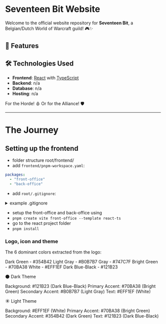 # Seventeen Bit Website

Welcome to the official website repository for **Seventeen Bit**, a Belgian/Dutch World of Warcraft guild! 🎮✨

## 🌟 Features

## 🛠️ Technologies Used

- **Frontend**: [React](https://reactjs.org/) with [TypeScript](https://www.typescriptlang.org/)
- **Backend**: n/a
- **Database**: n/a
- **Hosting**: n/a

For the Horde! 🩸 Or for the Alliance! 🛡️

---

# The Journey

## Setting up the frontend

- folder structure root/frontend/
- add `frontend/pnpm-workspace.yaml`:

```yaml
packages:
  - "front-office"
  - "back-office"
```

- add `root/.gitignore`:

<details>
  <summary>example .gitignore</summary>
  
  ```gitignore
# Node modules (top-level and subprojects)
node_modules/
frontend/back-office/node_modules/
frontend/front-office/node_modules/

# Logs

logs/
_.log
npm-debug.log_
pnpm-debug.log*
yarn-debug.log*
yarn-error.log*
lerna-debug.log*

# Dependency directories

jspm_packages/

# Production build

dist/
dist-ssr/
build/

# TypeScript

\*.tsbuildinfo

# Environment variables

.env
.env.local
.env.\*.local

# Local environment files

\*.local

# Vite

.vite/
.vite/deps/

# IDE files

.vscode/
!.vscode/extensions.json
.idea/
.DS*Store
Thumbs.db
*.suo
_.ntvs\*
_.njsproj
\_.sln
\*.sw?

# Ignore pnpm and workspace files (optional, if they are not needed in the repo)

pnpm-lock.yaml
pnpm-debug.log

# Output of ESLint

.eslintcache

# Miscellaneous

_.swp
_.swo

```
</details>

- setup the front-office and back-office using
- `pnpm create vite front-office --template react-ts`
- go to the react project folder
- `pnpm install`

### Logo, icon and theme

The 6 dominant colors extracted from the logo:

  Dark Green - #354B42
  Light Gray - #B0B7B7
  Gray - #747C7F
  Bright Green - #70BA38
  White - #EFF1EF
  Dark Blue-Black - #121B23

🌑 Dark Theme

  Background: #121B23 (Dark Blue-Black)
  Primary Accent: #70BA38 (Bright Green)
  Secondary Accent: #B0B7B7 (Light Gray)
  Text: #EFF1EF (White)

☀️ Light Theme

  Background: #EFF1EF (White)
  Primary Accent: #70BA38 (Bright Green)
  Secondary Accent: #354B42 (Dark Green)
  Text: #121B23 (Dark Blue-Black)
